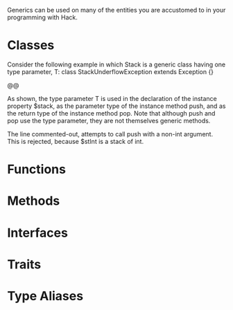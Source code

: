Generics can be used on many of the entities you are accustomed to in your programming with Hack.

# Classes

Consider the following example in which Stack is a generic class having one type parameter, T:
class StackUnderflowException extends Exception {}

@@

As shown, the type parameter T is used in the declaration of the instance property $stack, as the parameter type of the instance method push, and as the return type of the instance method pop. Note that although push and pop use the type parameter, they are not themselves generic methods. 

The line commented-out, attempts to call push with a non-int argument. This is rejected, because $stInt is a stack of int.



# Functions

# Methods

# Interfaces

# Traits

# Type Aliases
